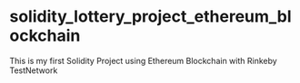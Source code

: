 # solidity_lottery_project_ethereum_blockchain
This is my first Solidity Project using Ethereum Blockchain with Rinkeby TestNetwork

